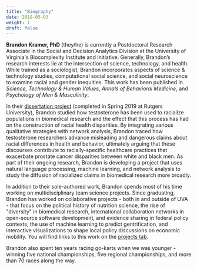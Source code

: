 ```yaml
---
title: "Biography"
date: 2019-05-03 
weight: 1
draft: false
---
```


**Brandon Kramer, PhD** (they/he) is currently a Postdoctoral Research Associate in the Social and Decision Analytics Division at the University of Virginia's Biocomplexity Institute and Initiative. Generally, Brandon’s research interests lie at the intersection of science, technology, and health. While trained as a sociologist, Brandon incorporates aspects of science & technology studies, computational social science, and social neuroscience to examine racial and gender inequities. This work has been published in *Science, Technology & Human Values*, *Annals of Behavioral Medicine*, and *Psychology of Men & Masculinity*.

In their [dissertation project](/projects/racialization-in-testosterone-research) (completed in Spring 2019 at Rutgers University), Brandon studied how testosterone has been used to racialize populations in biomedical research and the effect that this process has had on the construction of racial health disparities. By integrating various qualitative strategies with network analysis, Brandon traced how testosterone researchers advance misleading and dangerous claims about racial differences in health and behavior, ultimately arguing that these discourses contribute to racially-specific healthcare practices that exacerbate prostate cancer disparities between white and black men. As part of their ongoing research, Brandon is developing a project that uses natural language processing, machine learning, and network analysis to study the diffusion of racialized claims in biomedical research more broadly.

In addition to their sole-authored work, Brandon spends most of his time working on multidisciplinary team science projects. Since graduating, Brandon has worked on collaborative projects - both in and outside of UVA - that focus on the political history of nutrition science, the rise of "diversity" in biomedical research, international collaboration networks in open-source software development, and evidence sharing in federal policy contexts, the use of machine learning to predict gentrification, and interactive visualizations to shape local policy discussions on economic mobility. You will find links to this work on the [projects tab](/projects).

Brandon also spent ten years racing go-karts when we was younger - winning five national championships, five regional championships, and more than 70 races along the way. 




